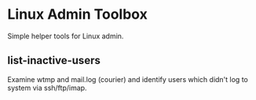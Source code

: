 # Linux Admin Toolbox

Simple helper tools for Linux admin.

## list-inactive-users

Examine wtmp and mail.log (courier) and identify users which didn't log to
system via ssh/ftp/imap.

